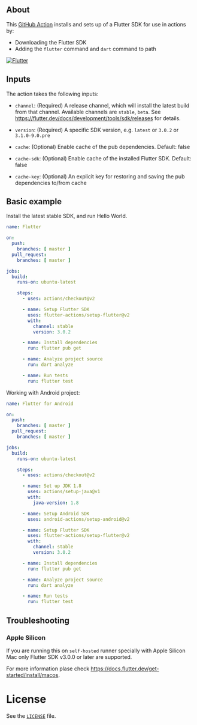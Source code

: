 ## About

This [GitHub Action]() installs and sets up of a Flutter SDK for use in actions by:

* Downloading the Flutter SDK
* Adding the `flutter` command and `dart` command to path

[![Flutter](https://github.com/flutter-actions/setup-flutter/actions/workflows/dart.yml/badge.svg)](https://github.com/flutter-actions/setup-flutter/actions/workflows/dart.yml)

## Inputs

The action takes the following inputs:
  * `channel`: (Required) A release channel, which will install the latest build from that channel.
    Available channels are `stable`, `beta`. See
    https://flutter.dev/docs/development/tools/sdk/releases for details.

  * `version`: (Required) A specific SDK version, e.g. `latest` or `3.0.2` or `3.1.0-9.0.pre`

  * `cache`: (Optional) Enable cache of the pub dependencies. Default: false

  * `cache-sdk`: (Optional) Enable cache of the installed Flutter SDK. Default: false

  * `cache-key`: (Optional) An explicit key for restoring and saving the pub dependencies to/from cache

## Basic example

Install the latest stable SDK, and run Hello World.

```yml
name: Flutter

on:
  push:
    branches: [ master ]
  pull_request:
    branches: [ master ]

jobs:
  build:
    runs-on: ubuntu-latest

    steps:
      - uses: actions/checkout@v2

      - name: Setup Flutter SDK
        uses: flutter-actions/setup-flutter@v2
        with:
          channel: stable
          version: 3.0.2

      - name: Install dependencies
        run: flutter pub get

      - name: Analyze project source
        run: dart analyze

      - name: Run tests
        run: flutter test
```

Working with Android project:

```yml
name: Flutter for Android

on:
  push:
    branches: [ master ]
  pull_request:
    branches: [ master ]

jobs:
  build:
    runs-on: ubuntu-latest

    steps:
      - uses: actions/checkout@v2

      - name: Set up JDK 1.8
        uses: actions/setup-java@v1
        with:
          java-version: 1.8

      - name: Setup Android SDK
        uses: android-actions/setup-android@v2

      - name: Setup Flutter SDK
        uses: flutter-actions/setup-flutter@v2
        with:
          channel: stable
          version: 3.0.2

      - name: Install dependencies
        run: flutter pub get

      - name: Analyze project source
        run: dart analyze

      - name: Run tests
        run: flutter test
```

## Troubleshooting

### Apple Silicon

If you are running this on `self-hosted` runner specially with Apple Silicon Mac only Flutter SDK v3.0.0 or later are supported.

For more information plase check https://docs.flutter.dev/get-started/install/macos.

# License

See the [`LICENSE`](LICENSE) file.
